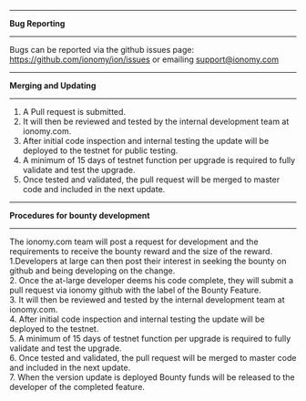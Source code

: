 ****************************************
**Bug Reporting**
****************************************
Bugs can be reported via the github issues page: https://github.com/ionomy/ion/issues
or emailing support@ionomy.com

***************************************
**Merging and Updating**
***************************************
1. A Pull request is submitted.
2. It will then be reviewed and tested by the internal development team at ionomy.com.
3. After initial code inspection and internal testing the update will be deployed to the testnet for public testing.
4. A minimum of 15 days of testnet function per upgrade is required to fully validate and test the upgrade.
5. Once tested and validated, the pull request will be merged to master code and included in the next update. 

****************************************** 
**Procedures for bounty development**
*****************************************
The ionomy.com team will  post a request for development and the requirements to receive the bounty reward and the size of the reward.   
1.Developers at large can then post their interest in seeking the bounty on github and being developing on the change.  
2. Once the at-large developer deems his code complete, they will submit a pull request via ionomy github with the label of the Bounty Feature.  
3. It will then be reviewed and tested by the internal development team at ionomy.com.  
4. After initial code inspection and internal testing the update will be deployed to the testnet.  
5. A minimum of 15 days of testnet function per upgrade is required to fully validate and test the upgrade.  
6. Once tested and validated, the pull request will be merged to master code and included in the next update.   
7. When the version update is deployed Bounty funds will be released to the developer of the completed feature.  